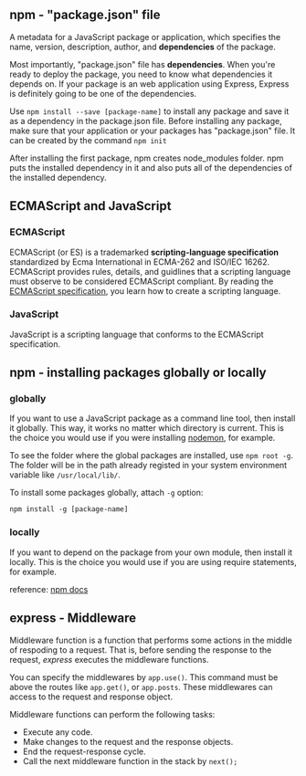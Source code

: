 ## npm - "package.json" file
A metadata for a JavaScript package or application, which specifies the name, version, description, author, and **dependencies** of the package.

Most importantly, "package.json" file has **dependencies**. When you're ready to deploy the package, you need to know what dependencies it depends on. If your package is an web application using Express, Express is definitely going to be one of the dependencies.

Use `npm install --save [package-name]` to install any package and save it as a dependency in the package.json file. Before installing any package, make sure that your application or your packages has "package.json" file. It can be created by the command `npm init`

After installing the first package, npm creates node_modules folder. npm puts the installed dependency in it and also puts all of the dependencies of the installed dependency.


## ECMAScript and JavaScript
### ECMAScript
ECMAScript (or ES) is a trademarked **scripting-language specification** standardized by Ecma International in ECMA-262 and ISO/IEC 16262. ECMAScript provides rules, details, and guidlines that a scripting language must observe to be considered ECMAScript compliant. By reading the [ECMAScript specification](https://www.ecma-international.org/publications/standards/Ecma-262.htm), you learn how to create a scripting language.

### JavaScript
JavaScript is a scripting language that conforms to the ECMAScript specification.


## npm - installing packages globally or locally
### globally
If you want to use a JavaScript package as a command line tool, then install it globally. This way, it works no matter which directory is current. This is the choice you would use if you were installing [nodemon](https://www.npmjs.com/package/nodemon), for example.

To see the folder where the global packages are installed, use `npm root -g`. The folder will be in the path already registed in your system environment variable like `/usr/local/lib/`.

To install some packages globally, attach `-g` option:

`npm install -g [package-name]`

### locally
If you want to depend on the package from your own module, then install it locally. This is the choice you would use if you are using require statements, for example.

reference: [npm docs](https://docs.npmjs.com/getting-started/installing-npm-packages-globally)


## express - Middleware
Middleware function is a function that performs some actions in the middle of respoding to a request. That is, before sending the response to the request, *express* executes the middleware functions.

You can specify the middlewares by `app.use()`. This command must be above the routes like `app.get()`, or `app.posts`. These middlewares can access to the request and response object.

Middleware functions can perform the following tasks:
- Execute any code.
- Make changes to the request and the response objects.
- End the request-response cycle.
- Call the next middleware function in the stack by `next();`
